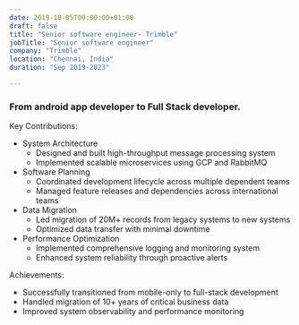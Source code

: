 ```yaml
---
date: 2019-10-05T00:00:00+01:00
draft: false
title: "Senior software engineer- Trimble"
jobTitle: "Senior software engineer"
company: "Trimble"
location: "Chennai, India"
duration: "Sep 2019-2023"

---
```


### From android app developer to Full Stack developer. 
Key Contributions:
- System Architecture
  * Designed and built high-throughput message processing system
  * Implemented scalable microservices using GCP and RabbitMQ
- Software Planning
  * Coordinated development lifecycle across multiple dependent teams
  * Managed feature releases and dependencies across international teams
- Data Migration
  * Led migration of 20M+ records from legacy systems to new systems
  * Optimized data transfer with minimal downtime
- Performance Optimization
  * Implemented comprehensive logging and monitoring system
  * Enhanced system reliability through proactive alerts

Achievements:
- Successfully transitioned from mobile-only to full-stack development
- Handled migration of 10+ years of critical business data
- Improved system observability and performance monitoring
